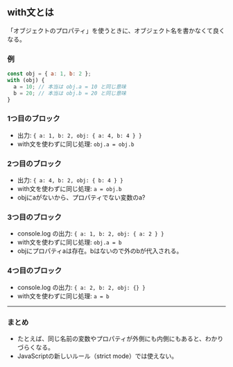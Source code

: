 ## with文とは

「オブジェクトのプロパティ」を使うときに、オブジェクト名を書かなくて良くなる。

### 例

```js
const obj = { a: 1, b: 2 };
with (obj) {
  a = 10; // 本当は obj.a = 10 と同じ意味
  b = 20; // 本当は obj.b = 20 と同じ意味
}
```

### 1つ目のブロック

- 出力: `{ a: 1, b: 2, obj: { a: 4, b: 4 } }`
- with文を使わずに同じ処理: `obj.a = obj.b`

### 2つ目のブロック

- 出力: `{ a: 4, b: 2, obj: { b: 4 } }`
- with文を使わずに同じ処理: `a = obj.b`
- objにaがないから、プロパティでない変数のa?

### 3つ目のブロック

- console.log の出力: `{ a: 1, b: 2, obj: { a: 2 } }`
- with文を使わずに同じ処理: `obj.a = b`
- objにプロパティaは存在。bはないので外のbが代入される。

### 4つ目のブロック

- console.log の出力: `{ a: 2, b: 2, obj: {} }`
- with文を使わずに同じ処理: `a = b`

---

### まとめ

- たとえば、同じ名前の変数やプロパティが外側にも内側にもあると、わかりづらくなる。
- JavaScriptの新しいルール（strict mode）では使えない。
